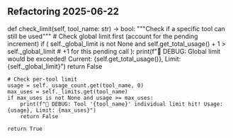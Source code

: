 

## Refactoring 2025-06-22
def check_limit(self, tool_name: str) -> bool:
    """Check if a specific tool can still be used"""
    # Check global limit first (account for the pending increment)
    if (
        self._global_limit is not None
        and self.get_total_usage() + 1 > self._global_limit  # +1 for this pending call
    ):
        print(f"🚫 DEBUG: Global limit would be exceeded! Current: {self.get_total_usage()}, Limit: {self._global_limit}")
        return False

    # Check per-tool limit
    usage = self._usage_count.get(tool_name, 0)
    max_uses = self._limits.get(tool_name)
    if max_uses is not None and usage >= max_uses:
        print(f"🚫 DEBUG: Tool '{tool_name}' individual limit hit! Usage: {usage}, Limit: {max_uses}")
        return False

    return True